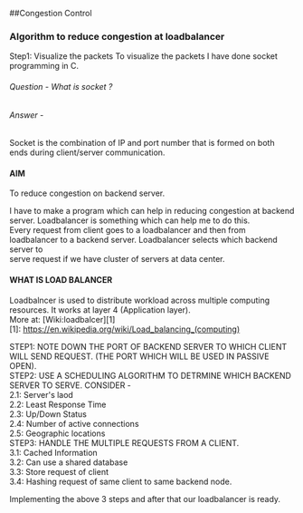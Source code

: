 ##Congestion Control

### Algorithm to reduce congestion at loadbalancer ###

  Step1: Visualize the packets
	To visualize the packets I have done socket programming in C.

###### Question - What is socket ? ######
###### Answer - ######
Socket is the combination of IP and port number that is formed on both ends during client/server communication.

#### AIM ####
To reduce congestion on backend server.  

I have to make a program which can help in reducing congestion at backend server. Loadbalancer is something which can help me to do this.  
Every request from client goes to a loadbalancer and then from loadbalancer to a backend server. Loadbalancer selects which backend server to   
serve request if we have cluster of servers at data center.  

#### WHAT IS LOAD BALANCER ####
Loadbalncer is used to distribute workload across multiple computing resources. It works at layer 4 (Application layer).  
More at: [Wiki:loadbalcer][1]  
[1]: https://en.wikipedia.org/wiki/Load_balancing_(computing)

STEP1: NOTE DOWN THE PORT OF BACKEND SERVER TO WHICH CLIENT WILL SEND REQUEST. (THE PORT WHICH WILL BE USED IN PASSIVE OPEN).  
STEP2: USE A SCHEDULING ALGORITHM TO DETRMINE WHICH BACKEND SERVER TO SERVE. CONSIDER  -   
	2.1: Server's laod  
	2.2: Least Response Time  
	2.3: Up/Down Status  
	2.4: Number of active connections  
	2.5: Geographic locations  
STEP3: HANDLE THE MULTIPLE REQUESTS FROM A CLIENT.  
	3.1: Cached Information  
	3.2: Can use a shared database  
	3.3: Store request of client  
	3.4: Hashing request of same client to same backend node.  

Implementing the above 3 steps and after that our loadbalancer is ready.  



